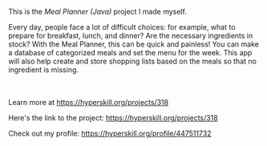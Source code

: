 This is the *Meal Planner (Java)* project I made myself.


<p>Every day, people face a lot of difficult choices: for example, what to prepare for breakfast, lunch, and dinner? Are the necessary ingredients in stock? With the Meal Planner, this can be quick and painless! You can make a database of categorized meals and set the menu for the week. This app will also help create and store shopping lists based on the meals so that no ingredient is missing.</p><br/><br/>Learn more at <a href="https://hyperskill.org/projects/318?utm_source=ide&utm_medium=ide&utm_campaign=ide&utm_content=project-card">https://hyperskill.org/projects/318</a>

Here's the link to the project: https://hyperskill.org/projects/318

Check out my profile: https://hyperskill.org/profile/447511732